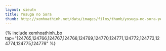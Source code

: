 ```yaml
---
layout: sieutv
title: Yosuga no Sora
thumb: http://xemhoathinh.net/data/images/films/thumb/yosuga-no-sora-yosuga-no-sora-2010.jpg
---
```

{% include xemhoathinh_bo tap="124765,124766,124767,124768,124769,124770,124771,124772,124773,124774,124775,124776" %} 
